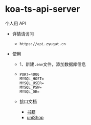 # koa-ts-api-server

个人用 API

- 详情请访问

  - `https://api.zyugat.cn`

- 使用

  - 1、新建`.env`文件，添加数据库信息

  - ```
    PORT=4000
    MYSQL_HOST=
    MYSQL_USER=
    MYSQL_PSW=
    MYSQL_DB=
    ```

  - 接口文档

    - [书籍](https://documenter.getpostman.com/view/15834238/UyxnEQrd)
    - [uniShop](https://documenter.getpostman.com/view/15834238/Uz59NzU9)
